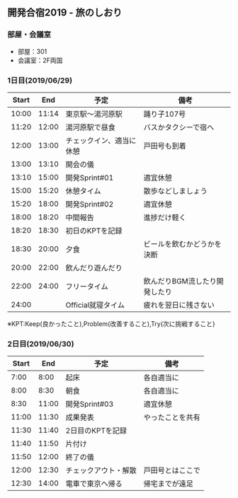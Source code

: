 ## 開発合宿2019 - 旅のしおり

### 部屋・会議室
- 部屋：301
- 会議室：2F両国

### 1日目(2019/06/29)

|Start|End|予定|備考|
|--|--|--|--|
|10:00|11:14|東京駅～湯河原駅|踊り子107号|
|11:20|12:00|湯河原駅で昼食|バスかタクシーで宿へ|
|12:00|13:00|チェックイン、適当に休憩|戸田号も到着|
|13:00|13:10|開会の儀||
|13:10|15:00|開発Sprint#01|適宜休憩|
|15:00|15:20|休憩タイム|散歩などしましょう|
|15:20|18:00|開発Sprint#02|適宜休憩|
|18:00|18:20|中間報告|進捗だけ軽く|
|18:20|18:30|初日のKPTを記録||
|18:30|20:00|夕食|ビールを飲むかどうかを決断|
|20:00|22:00|飲んだり遊んだり||
|22:00|24:00|フリータイム|飲んだりBGM流したり開発したり|
|24:00||Official就寝タイム|疲れを翌日に残さない|

※KPT:Keep(良かったこと),Problem(改善すること),Try(次に挑戦すること}

### 2日目(2019/06/30)

|Start|End|予定|備考|
|--|--|--|--|
|7:00|8:00|起床|各自適当に|
|8:00|8:30|朝食|各自適当に|
|8:30|11:00|開発Sprint#03|適宜休憩|
|11:00|11:30|成果発表|やったことを共有|
|11:30|11:40|2日目のKPTを記録||
|11:40|11:50|片付け||
|11:50|12:00|終了の儀||
|12:00|12:30|チェックアウト・解散|戸田号とはここで|
|12:30|14:00|電車で東京へ帰る|帰宅までが遠足|

